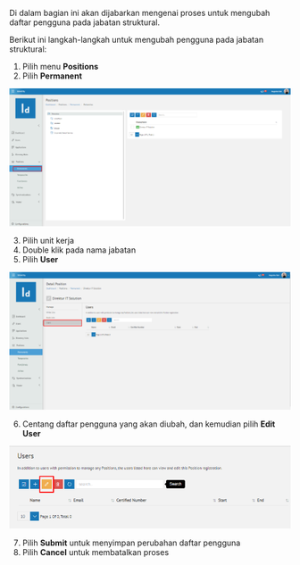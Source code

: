 Di dalam bagian ini akan dijabarkan mengenai proses untuk mengubah daftar pengguna pada jabatan struktural.

Berikut ini langkah-langkah untuk mengubah pengguna pada jabatan struktural:

1. Pilih menu **Positions**
2. Pilih **Permanent**

![Gambar](_static/Gambar5.1.6.2_1.png/?sanitize=true)

3. Pilih unit kerja
4. Double klik pada nama jabatan
5. Pilih **User**

![Gambar](_static/Gambar5.1.6.2_2.png/?sanitize=true)

6. Centang daftar pengguna yang akan diubah, dan kemudian pilih **Edit User**

![Gambar](_static/Gambar5.1.6.2_3.png/?sanitize=true)

7. Pilih **Submit** untuk menyimpan perubahan daftar pengguna
8. Pilih **Cancel** untuk membatalkan proses